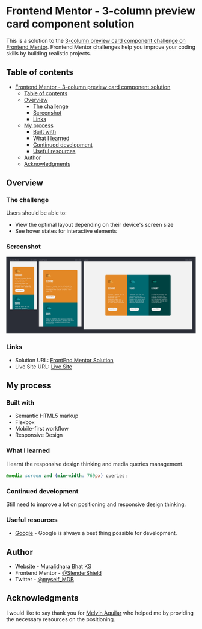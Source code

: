 # Frontend Mentor - 3-column preview card component solution

This is a solution to the [3-column preview card component challenge on Frontend Mentor](https://www.frontendmentor.io/challenges/3column-preview-card-component-pH92eAR2-). Frontend Mentor challenges help you improve your coding skills by building realistic projects.

## Table of contents

- [Frontend Mentor - 3-column preview card component solution](#frontend-mentor---3-column-preview-card-component-solution)
  - [Table of contents](#table-of-contents)
  - [Overview](#overview)
    - [The challenge](#the-challenge)
    - [Screenshot](#screenshot)
    - [Links](#links)
  - [My process](#my-process)
    - [Built with](#built-with)
    - [What I learned](#what-i-learned)
    - [Continued development](#continued-development)
    - [Useful resources](#useful-resources)
  - [Author](#author)
  - [Acknowledgments](#acknowledgments)

## Overview

### The challenge

Users should be able to:

- View the optimal layout depending on their device's screen size
- See hover states for interactive elements

### Screenshot

![ScreenShot](./images/ScreenShot-Overview.png)

### Links

- Solution URL: [FrontEnd Mentor Solution](https://www.frontendmentor.io/solutions/responsive-3-column-preview-component-card-HrpWx5VWMK)
- Live Site URL: [Live Site](https://muralidharabhat.me/3-column-preview-card-component-main/)

## My process

### Built with

- Semantic HTML5 markup
- Flexbox
- Mobile-first workflow
- Responsive Design

### What I learned

I learnt the responsive design thinking and media queries management.

```css
@media screen and (min-width: 769px) queries;
```

### Continued development

Still need to improve a lot on positioning and responsive design thinking.

### Useful resources

- [Google](https://www.google.com) - Google is always a best thing possible for development.

## Author

- Website - [Muralidhara Bhat KS](https://www.muralidharbhat.me)
- Frontend Mentor - [@SlenderShield](https://www.frontendmentor.io/profile/SlenderShield)
- Twitter - [@myself_MDB](https://www.twitter.com/myself_MDB)

## Acknowledgments

I would like to say thank you for [Melvin Aguilar](https://www.frontendmentor.io/profile/MelvinAguilar) who helped me by providing the necessary resources on the positioning.
